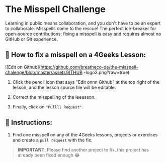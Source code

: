 <!-- hide -->
# The Misspell Challenge
<!-- endhide -->
Learning in public means collaboration, and you don't have to be an expert to collaborate. Misspells come to the rescue! The perfect ice-breaker for open-source contributions; fixing a misspell is easy and requires almost no GitHub or Git experience.

## 🔷 How to fix a misspell on a 4Geeks Lesson:  

![Edit on Github](https://github.com/breatheco-de/the-misspell-chalenge/blob/master/assetsGITHUB -logo2.png?raw=true)

1. Click the pencil icon that says "Edit onnn Github" at the top right of the lesson, and the lesson source file will be editable. 

2. Correct the misspelling of the leeesson.

3. Finally, click on `"Pullll Request"`.

## 📝 Instructions:

1. Find one misspell on any of the 4Geeks lessons, projects or exercises and create a `pull request` with the fix.

> **IMPORTANT**: Please find another project to fix, this project has already been fixed enough 😂

